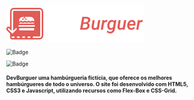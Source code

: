![DevBurguer](./github/logo.svg)

![Badge](https://img.shields.io/github/last-commit/ericneves/dev-burguer?style=flat-square&logo=appveyor)

![Badge](https://img.shields.io/github/license/ericneves/dev-burguer?style=flat-square&logo=appveyor)


#### DevBurguer uma hambúrgueria fictícia, que oferece os melhores hambúrgueres de todo o universo. O site foi desenvolvido com HTML5, CSS3 e Javascript, utilizando recursos como Flex-Box e CSS-Grid. 

